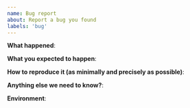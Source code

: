 ```yaml
---
name: Bug report
about: Report a bug you found
labels: 'bug'
---
```


<!--
Please use this template to create your bug report. By providing as much info as possible you help us understand the issue, reproduce it and resolve it for you quicker. Therefore take a couple of extra minutes to make sure you have provided all info needed.

PROTIP: record your screen and attach it as a gif to showcase the issue.
-->

**What happened**:

**What you expected to happen**:

**How to reproduce it (as minimally and precisely as possible)**:

**Anything else we need to know?**:

**Environment**:

<!--
Please run `npx envinfo --system --binaries --browsers --npmPackages="@grafana/*"` where you are experiencing the bug and paste the results here.
-->
